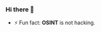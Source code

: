 ### Hi there 👋

<!-- - 🔭 I’m currently working on ... -->
<!-- - 🌱 I’m currently learning ... -->
<!-- - 👯 I’m looking to collaborate on ... -->
<!-- - 🤔 I’m looking for help with ... -->
<!-- - 💬 Ask me about ... -->
<!-- - 📫 How to reach me: ... -->
<!-- - 😄 Pronouns: ... -->
- ⚡ Fun fact: <b>OSINT</b> is not hacking.

<!-- ![My Statics](https://github-readme-stats.vercel.app/api?username=isecvirus&show_icons=true&theme=dark) -->
